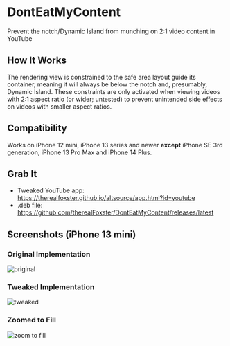 # DontEatMyContent
Prevent the notch/Dynamic Island from munching on 2:1 video content in YouTube

## How It Works
The rendering view is constrained to the safe area layout guide its container, meaning it will always be below the notch and, presumably, Dynamic Island. These constraints are only activated when viewing videos with 2:1 aspect ratio (or wider; untested) to prevent unintended side effects on videos with smaller aspect ratios. 

## Compatibility
Works on iPhone 12 mini, iPhone 13 series and newer **except** iPhone SE 3rd generation, iPhone 13 Pro Max and iPhone 14 Plus.

## Grab It
* Tweaked YouTube app: https://therealfoxster.github.io/altsource/app.html?id=youtube
* .deb file: https://github.com/therealFoxster/DontEatMyContent/releases/latest

## Screenshots (iPhone 13 mini)

### Original Implementation
![original](../assets/screenshots/IMG_2096.PNG)

### Tweaked Implementation
![tweaked](../assets/screenshots/IMG_2097.PNG)

### Zoomed to Fill
![zoom to fill](../assets/screenshots/IMG_2098.PNG)
